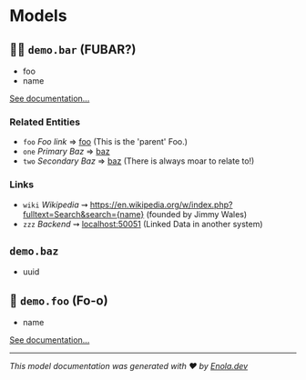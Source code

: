 # Models

## 👩‍🎤 `demo.bar` (FUBAR?)

* foo
* name

[See documentation...](demo-model.md#bar)

### Related Entities

* `foo` _Foo link_ ⇒ [foo](#foo) (This is the 'parent' Foo.)
* `one` _Primary Baz_ ⇒ [baz](#baz)
* `two` _Secondary Baz_ ⇒ [baz](#baz) (There is always moar to relate to!)

### Links

* `wiki` _Wikipedia_ ⇝ <https://en.wikipedia.org/w/index.php?fulltext=Search&search={name}> (founded by Jimmy Wales)
* `zzz` _Backend_ ⇝ <localhost:50051> (Linked Data in another system)

## `demo.baz`

* uuid

## 💂 `demo.foo` (Fo-o)

* name

[See documentation...](demo-model.md#foo)

---
_This model documentation was generated with ❤️ by [Enola.dev](https://www.enola.dev)_
